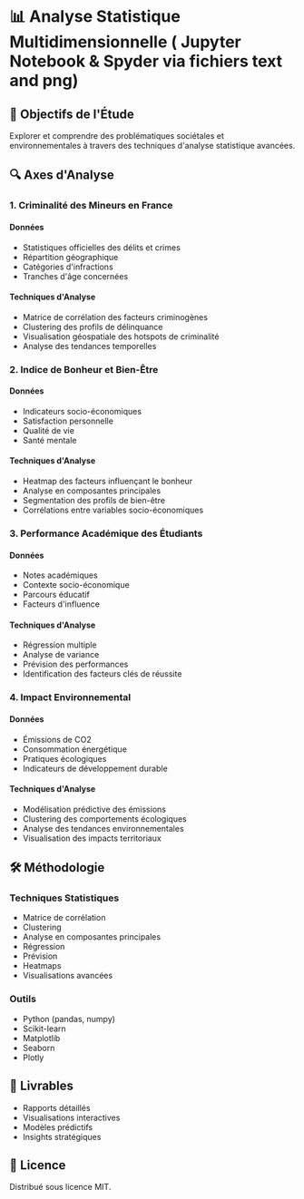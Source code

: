 # 📊 Analyse Statistique Multidimensionnelle ( Jupyter Notebook & Spyder via fichiers text and png)

## 🎯 Objectifs de l'Étude
Explorer et comprendre des problématiques sociétales et environnementales à travers des techniques d'analyse statistique avancées.

## 🔍 Axes d'Analyse

### 1. Criminalité des Mineurs en France

#### Données
- Statistiques officielles des délits et crimes
- Répartition géographique
- Catégories d'infractions
- Tranches d'âge concernées

#### Techniques d'Analyse
- Matrice de corrélation des facteurs criminogènes
- Clustering des profils de délinquance
- Visualisation géospatiale des hotspots de criminalité
- Analyse des tendances temporelles

### 2. Indice de Bonheur et Bien-Être

#### Données
- Indicateurs socio-économiques
- Satisfaction personnelle
- Qualité de vie
- Santé mentale

#### Techniques d'Analyse
- Heatmap des facteurs influençant le bonheur
- Analyse en composantes principales
- Segmentation des profils de bien-être
- Corrélations entre variables socio-économiques

### 3. Performance Académique des Étudiants

#### Données
- Notes académiques
- Contexte socio-économique
- Parcours éducatif
- Facteurs d'influence

#### Techniques d'Analyse
- Régression multiple
- Analyse de variance
- Prévision des performances
- Identification des facteurs clés de réussite

### 4. Impact Environnemental

#### Données
- Émissions de CO2
- Consommation énergétique
- Pratiques écologiques
- Indicateurs de développement durable

#### Techniques d'Analyse
- Modélisation prédictive des émissions
- Clustering des comportements écologiques
- Analyse des tendances environnementales
- Visualisation des impacts territoriaux

## 🛠 Méthodologie

### Techniques Statistiques
- Matrice de corrélation
- Clustering
- Analyse en composantes principales
- Régression
- Prévision
- Heatmaps
- Visualisations avancées

### Outils
- Python (pandas, numpy)
- Scikit-learn
- Matplotlib
- Seaborn
- Plotly

## 🌟 Livrables
- Rapports détaillés
- Visualisations interactives
- Modèles prédictifs
- Insights stratégiques

## 📄 Licence
Distribué sous licence MIT.
